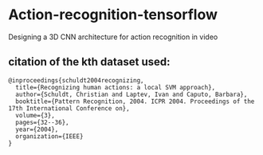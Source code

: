 # Action-recognition-tensorflow
Designing a 3D CNN architecture for action recognition in video

## citation of the kth dataset used:
```
@inproceedings{schuldt2004recognizing,
  title={Recognizing human actions: a local SVM approach},
  author={Schuldt, Christian and Laptev, Ivan and Caputo, Barbara},
  booktitle={Pattern Recognition, 2004. ICPR 2004. Proceedings of the 17th International Conference on},
  volume={3},
  pages={32--36},
  year={2004},
  organization={IEEE}
}
```


